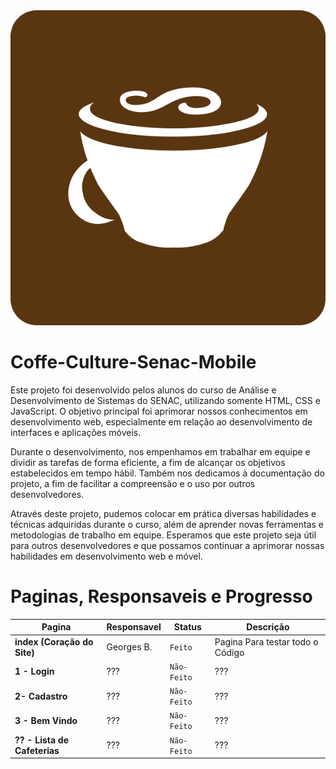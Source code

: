 <img src=".\Imagens-e-SRC-Principais\Imagens\Icone\Icone.png">

# Coffe-Culture-Senac-Mobile
Este projeto foi desenvolvido pelos alunos do curso de Análise e Desenvolvimento de Sistemas do SENAC, utilizando somente HTML, CSS e JavaScript. O objetivo principal foi aprimorar nossos conhecimentos em desenvolvimento web, especialmente em relação ao desenvolvimento de interfaces e aplicações móveis.

Durante o desenvolvimento, nos empenhamos em trabalhar em equipe e dividir as tarefas de forma eficiente, a fim de alcançar os objetivos estabelecidos em tempo hábil. Também nos dedicamos à documentação do projeto, a fim de facilitar a compreensão e o uso por outros desenvolvedores.

Através deste projeto, pudemos colocar em prática diversas habilidades e técnicas adquiridas durante o curso, além de aprender novas ferramentas e metodologias de trabalho em equipe. Esperamos que este projeto seja útil para outros desenvolvedores e que possamos continuar a aprimorar nossas habilidades em desenvolvimento web e móvel.

# Paginas, Responsaveis e Progresso

|Pagina | Responsavel | Status| Descrição|
---| ---| ---| ---|
|**index (Coração do Site)**|Georges B.|`Feito`|Pagina Para testar todo o Código|
|**1 - Login**|???|`Não-Feito`|???|
|**2- Cadastro**|???|`Não-Feito`|???|
|**3 - Bem Vindo**|???|`Não-Feito`|???|
|**?? - Lista de Cafeterias**|???|`Não-Feito`|???|